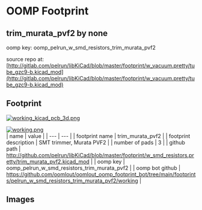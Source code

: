 # OOMP Footprint  
## trim_murata_pvf2  by none  
  
oomp key: oomp_pelrun_w_smd_resistors_trim_murata_pvf2  
  
source repo at: [http://gitlab.com/pelrun/libKiCad/blob/master/footprint/w_vacuum.pretty/tube_gzc9-b.kicad_mod](http://gitlab.com/pelrun/libKiCad/blob/master/footprint/w_vacuum.pretty/tube_gzc9-b.kicad_mod)  
## Footprint  
  
[![working_kicad_pcb_3d.png](working_kicad_pcb_3d_600.png)](working_kicad_pcb_3d.png)  
  
[![working.png](working_600.png)](working.png)  
| name | value | 
| --- | --- | 
| footprint name | trim_murata_pvf2 | 
| footprint description | SMT trimmer, Murata PVF2 | 
| number of pads | 3 | 
| github path | http://github.com/pelrun/libKiCad/blob/master/footprint/w_smd_resistors.pretty/trim_murata_pvf2.kicad_mod | 
| oomp key | oomp_pelrun_w_smd_resistors_trim_murata_pvf2 | 
| oomp bot github | https://github.com/oomlout/oomlout_oomp_footprint_bot/tree/main/footprints/pelrun_w_smd_resistors_trim_murata_pvf2/working | 
## Images  
